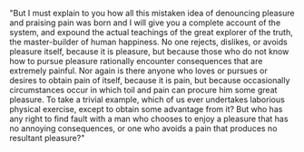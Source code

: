 "But I must explain to you how all this mistaken idea of denouncing pleasure and praising pain was
 born and I will give you a complete account of the system, and expound the actual teachings of the 
 great explorer of the truth, the master-builder of human happiness. No one rejects, dislikes, or avoids 
 pleasure itself, because it is pleasure, but because those who do not know how to pursue pleasure 
 rationally encounter consequences that are extremely painful. Nor again is there anyone who loves or 
 pursues or desires to obtain pain of itself, because it is pain, but because occasionally circumstances 
 occur in which toil and pain can procure him some great pleasure. To take a trivial example, which of 
 us ever undertakes laborious physical exercise, except to obtain some advantage from it? But who has 
 any right to find fault with a man who chooses to enjoy a pleasure that has no annoying consequences, 
 or one who avoids a pain that produces no resultant pleasure?"